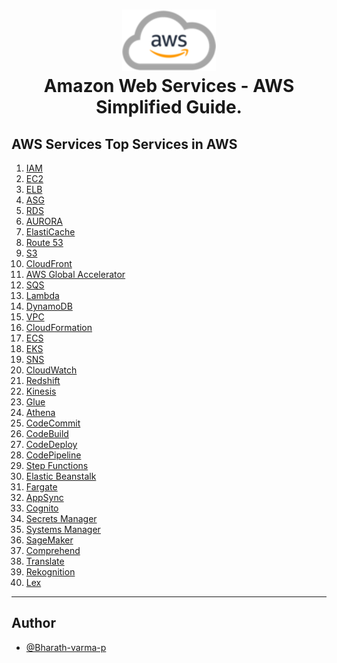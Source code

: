 
<h1 align="center">
 <img src="./AWS.png">
  <br />
 Amazon Web Services - AWS Simplified Guide.
</h1>

## AWS Services Top Services in AWS 

1. [IAM](AWS/IAM/README.md) 
2. [EC2](AWS/EC2/README.md)
3. [ELB](AWS/ELB/README.md)
4. [ASG](AWS/ASG/README.md)
5. [RDS](AWS/RDS/README.md)
6. [AURORA](AWS/AURORA/README.md)
7. [ElastiCache](AWS/ElastiCache/README.md)
8. [Route 53](AWS/Route_53/README.md)
9. [S3](AWS/S3/README.md)
10. [CloudFront](AWS/CloudFront/README.md)
11. [AWS Global Accelerator](AWS/AWS_Global_Accelerator/README.md)
12. [SQS](AWS/SQS/README.md)
13. [Lambda](AWS/Lambda/README.md)
14. [DynamoDB](AWS/DynamoDB/README.md)
15. [VPC](AWS/VPC/README.md)
16. [CloudFormation](AWS/CloudFormation/README.md)
17. [ECS](AWS/ECS/README.md)
18. [EKS](AWS/EKS/README.md)
19. [SNS](AWS/SNS/README.md)
20. [CloudWatch](AWS/CloudWatch/README.md)
21. [Redshift](AWS/Redshift/README.md)
22. [Kinesis](AWS/Kinesis/README.md)
23. [Glue](AWS/Glue/README.md)
24. [Athena](AWS/Athena/README.md)
25. [CodeCommit](AWS/CodeCommit/README.md)
26. [CodeBuild](AWS/CodeBuild/README.md)
27. [CodeDeploy](AWS/CodeDeploy/README.md)
28. [CodePipeline](AWS/CodePipeline/README.md)
29. [Step Functions](AWS/StepFunctions/README.md)
30. [Elastic Beanstalk](AWS/ElasticBeanstalk/README.md)
31. [Fargate](AWS/Fargate/README.md)
32. [AppSync](AWS/AppSync/README.md)
33. [Cognito](AWS/Cognito/README.md)
34. [Secrets Manager](AWS/SecretsManager/README.md)
35. [Systems Manager](AWS/SystemsManager/README.md)
36. [SageMaker](AWS/SageMaker/README.md)
37. [Comprehend](AWS/Comprehend/README.md)
38. [Translate](AWS/Translate/README.md)
39. [Rekognition](AWS/Rekognition/README.md)
40. [Lex](AWS/Lex/README.md)


---------------------------------------------------------------------------------------------------------------------------------------

## Author 
- [@Bharath-varma-p](https://github.com/Bharath-varma-p)
